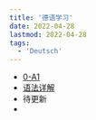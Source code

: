 ```yaml
---
title: '德语学习'
date: 2022-04-28
lastmod: 2022-04-28
tags:
  - 'Deutsch'
---
```


- [0-A1](https://htopia.tantalum.life/Deutsch%20Note/0-A1)
- [语法详解](https://htopia.tantalum.life/Deutsch%20Note/Grammar)
- 待更新
- 
